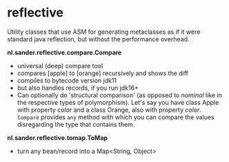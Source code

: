 # reflective
Utility classes that use ASM for generating metaclasses as if it were standard java reflection, but without the performance overhead.


__nl.sander.reflective.compare.Compare__
* universal (deep) compare tool
* compares [apple] to [orange] recursively and shows the diff
* compiles to bytecode version jdk11
* but also handles records, if you run jdk16+
* Can optionally do 'structural comparison' (as opposed to _nominal_ like in the respective types of polymorphism). Let's say you have class Apple with property _color_ and a class Orange, also with property _color_. `Compare` provides `any` method with which you can compare the values disregarding the type that contains them.

__nl.sander.reflective.tomap.ToMap__
* turn any bean/record into a Map<String, Object>

